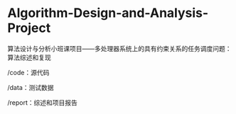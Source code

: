 # Algorithm-Design-and-Analysis-Project
算法设计与分析小班课项目——多处理器系统上的具有约束关系的任务调度问题：算法综述和复现

/code：源代码

/data：测试数据

/report：综述和项目报告

